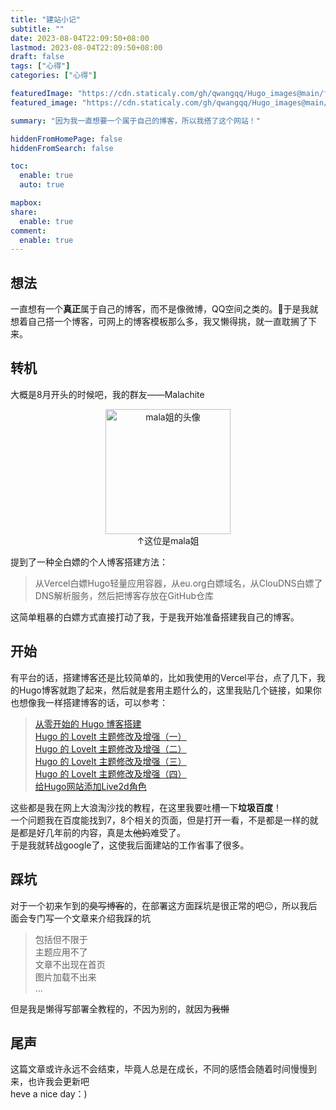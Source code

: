 ```yaml
---
title: "建站小记"
subtitle: ""
date: 2023-08-04T22:09:50+08:00
lastmod: 2023-08-04T22:09:50+08:00
draft: false
tags: ["心得"]
categories: ["心得"]

featuredImage: "https://cdn.staticaly.com/gh/qwangqq/Hugo_images@main/featured-image.webp"
featured_image: "https://cdn.staticaly.com/gh/qwangqq/Hugo_images@main/featured-image.webp"

summary: "因为我一直想要一个属于自己的博客，所以我搭了这个网站！"

hiddenFromHomePage: false
hiddenFromSearch: false

toc:
  enable: true
  auto: true

mapbox:
share:
  enable: true
comment:
  enable: true
---
```

## 想法
一直想有一个**真正**属于自己的博客，而不是像微博，QQ空间之类的。🤔于是我就想着自己搭一个博客，可网上的博客模板那么多，我又懒得挑，就一直耽搁了下来。  

## 转机
大概是8月开头的时候吧，我的群友——Malachite
<center>
    <img src="https://cdn.staticaly.com/gh/qwangqq/Hugo_images@main/mala%E5%A7%90%E7%9A%84%E5%A4%B4%E5%83%8F.webp" alt="mala姐的头像" title="mala姐是助人为乐的好人" width="200" align="center"/><br>
    ↑这位是mala姐
</center>

提到了一种全白嫖的个人博客搭建方法：
>从Vercel白嫖Hugo轻量应用容器，从eu.org白嫖域名，从ClouDNS白嫖了DNS解析服务，然后把博客存放在GitHub仓库

这简单粗暴的白嫖方式直接打动了我，于是我开始准备搭建我自己的博客。 

## 开始
有平台的话，搭建博客还是比较简单的，比如我使用的Vercel平台，点了几下，我的Hugo博客就跑了起来，然后就是套用主题什么的，这里我贴几个链接，如果你也想像我一样搭建博客的话，可以参考：  
>[从零开始的 Hugo 博客搭建](https://stilig.link/posts/building-hugo/)  
[Hugo 的 LoveIt 主题修改及增强（一）](https://stilig.link/posts/enhancing-loveit-one/)   
[Hugo 的 LoveIt 主题修改及增强（二）](https://stilig.link/posts/enhancing-loveit-two/)  
[Hugo 的 LoveIt 主题修改及增强（三）](https://stilig.link/posts/enhancing-loveit-three/)  
[Hugo 的 LoveIt 主题修改及增强（四）](https://stilig.link/posts/enhancing-loveit-four/)  
[给Hugo网站添加Live2d角色](https://gouchen.xyz/live2d%E7%9C%8B%E6%9D%BF%E5%A8%98%E5%85%A5%E9%A9%BBhugo%E7%BD%91%E7%AB%99%E6%95%99%E7%A8%8B/)

这些都是我在网上大浪淘沙找的教程，在这里我要吐槽一下**垃圾百度**！  
一个问题我在百度能找到7，8个相关的页面，但是打开一看，不是都是一样的就是都是好几年前的内容，真是太~~他妈~~难受了。  
于是我就转战google了，这使我后面建站的工作省事了很多。  
## 踩坑
对于一个初来乍到的~~臭写博客~~的，在部署这方面踩坑是很正常的吧😐，所以我后面会专门写一个文章来介绍我踩的坑  
>包括但不限于  
主题应用不了  
文章不出现在首页  
图片加载不出来  
...

但是我是懒得写部署全教程的，不因为别的，就因为~~我懒~~  

## 尾声
这篇文章或许永远不会结束，毕竟人总是在成长，不同的感悟会随着时间慢慢到来，也许我会更新吧  
heve a nice day：)
